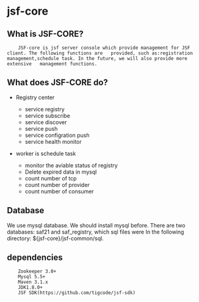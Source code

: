 # jsf-core

## What is JSF-CORE?

        JSF-core is jsf server console which provide management for JSF client. The following functions are   provided, such as:registration management,schedule task. In the future, we will also provide more extensive   management functions.

## What does JSF-CORE do?

* Registry center
    *  service registry
    *  service subscribe
    *  service discover
    *  service push
    *  service configration push
    *  service health monitor

* worker is schedule task
    * monitor the aviable status of registry
    * Delete expired data in mysql
    * count number of tcp 
    * count number of provider
    * count number of consumer
    
## Database
We use mysql database. We should install mysql before. There are two databases: saf21 and saf_registry, which sql files were In the following directory: ${jsf-core}/jsf-common/sql. 

## dependencies
    	Zookeeper 3.0+
		Mysql 5.5+
		Maven 3.1.x
		JDK1.8.0+
		JSF SDK(https://github.com/tigcode/jsf-sdk)
